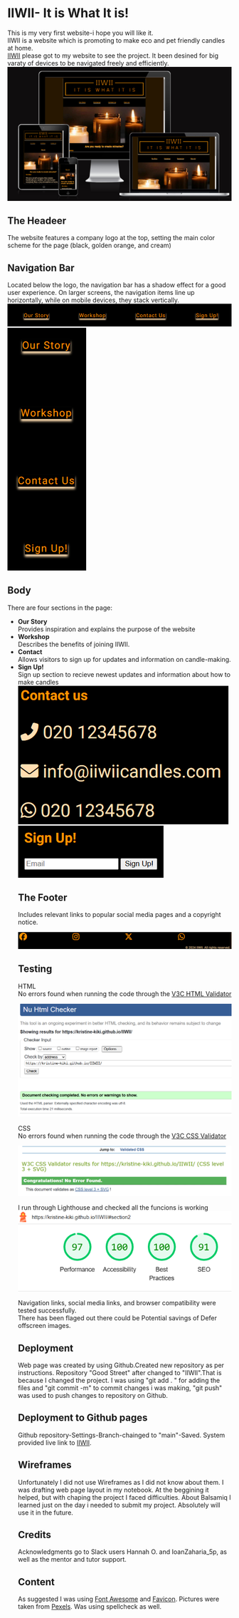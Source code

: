 # IIWII- It is What It is!

This is my very first website-i hope you will like it.<br> IIWII is a website which is promoting to make eco and pet friendly candles at home. <br>
[IIWII](https://kristine-kiki.github.io/IIWII) please got to my website to see the project. It been desined for big varaty of devices to be navigated freely and efficiently.
<br>
<img src="assets/css/images/devices.png">

## The Headeer
The website features a company logo at the top, setting the main color scheme for the page (black, golden orange, and cream)

## Navigation Bar
Located below the logo, the navigation bar has a shadow effect for a good user experience. On larger screens, the navigation items line up horizontally, while on mobile devices, they stack vertically.
<img src="assets/css/images/navBarpc.png">
<img src="assets/css/images/navBarmob.png">

## Body
There are four sections in the page:
<ul><li><strong>Our Story</strong></li>
Provides inspiration and explains the purpose of the website
<li><strong>Workshop</strong></li>
Describes the benefits of joining IIWII.
<li><strong>Contact</strong></li>
Allows visitors to sign up for updates and information on candle-making.
<li><strong>Sign Up!</strong></li>
Sign up section to recieve newest updates and information about how to make candles
<img src="assets/css/images/contacts.png">
<img src="assets/css/images/signup.png">

## The Footer
Includes relevant links to popular social media pages and a copyright notice.<br>

<img src="assets/css/images/footer.png">

## Testing
HTML<br> No errors found when running the code through the [V3C HTML Validator](https://validator.w3.org/)<br>

<img src="assets/css/images/htmlcheck.png">

CSS<br> No errors found when running the code through the [V3C CSS Validator](https://jigsaw.w3.org/css-validator/)

<img src="assets/css/images/csscheck.png">

I run through Lighthouse and checked all the funcions is working
<img src="assets/css/images/Lighthouse.png">

Navigation links, social media links, and browser compatibility were tested successfully.<br>There has been flaged out there could be Potential savings of Defer offscreen images.

## Deployment
Web page was created by using Github.Created new repository as per instructions. Repository "Good Street" after changed to "IIWII".That is because I changed the project. I was using "git add . " for adding the files and "git commit -m" to commit changes i was making, "git push" was used to push changes to repository on Github.

## Deployment to Github pages

Github repository-Settings-Branch-chainged to "main"-Saved. System provided live link to [IIWII](https://kristine-kiki.github.io/IIWII).

## Wireframes
Unfortunately I did not use Wireframes as I did not know about them. I was drafting web page layout in my notebook. At the beggining it helped, but with chaping the project I faced difficulties. About Balsamiq I learned just on the day i needed to submit my project. Absolutely will use it in the future.

## Credits
Acknowledgments go to Slack users Hannah O. and IoanZaharia_5p, as well as the mentor and tutor support.

## Content
As suggested I was using [Font Awesome](https://fontawesome.com/) and [Favicon](https://favicon.io/). Pictures were taken from [Pexels](https://www.pexels.com/). Was using spellcheck as well.
